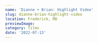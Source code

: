 ```yaml
---
name: 'Dianne + Brian: Highlight Video'
slug: dianne-brian-highlight-video
location: Frederick, MD
previewImage:
category: films
date: '2022-07-13'
---
```

